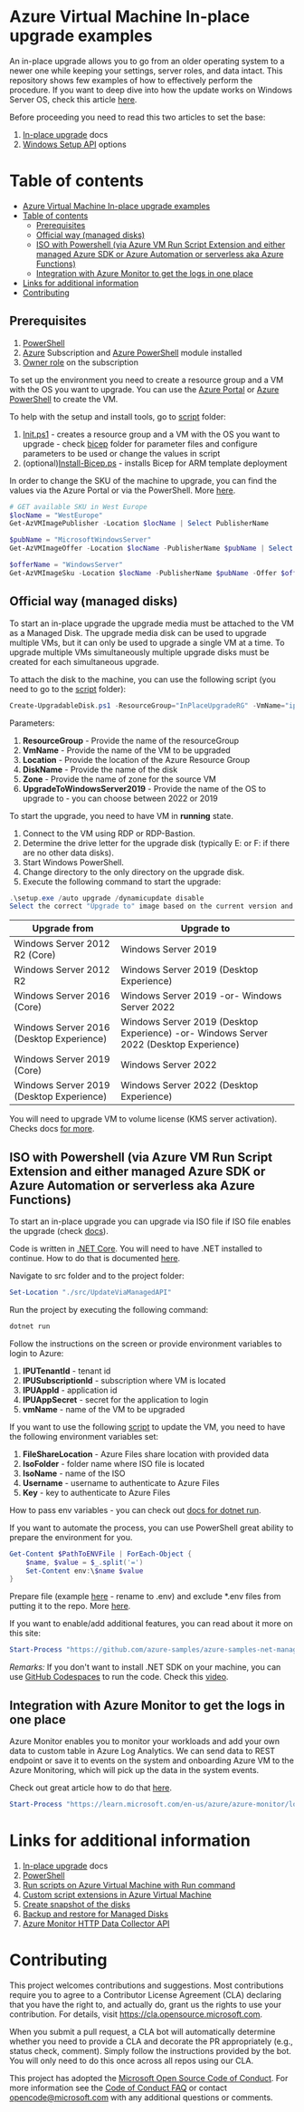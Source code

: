 # Azure Virtual Machine In-place upgrade examples

An in-place upgrade allows you to go from an older operating system to a newer one while keeping your settings, server
roles, and data intact. This repository shows few examples of how to effectively perform the procedure. If you want to
deep dive into how the update works on Windows Server OS, check this
article [here](https://learn.microsoft.com/en-us/windows-server/get-started/perform-in-place-upgrade).

Before proceeding you need to read this two articles to set the base:

1. [In-place upgrade](https://learn.microsoft.com/en-us/azure/virtual-machines/windows-in-place-upgrade) docs
2. [Windows Setup API](https://learn.microsoft.com/en-us/windows-hardware/manufacture/desktop/windows-setup-command-line-options?view=windows-11)
   options

# Table of contents

<!-- TOC -->
* [Azure Virtual Machine In-place upgrade examples](#azure-virtual-machine-in-place-upgrade-examples)
* [Table of contents](#table-of-contents)
  * [Prerequisites](#prerequisites)
  * [Official way (managed disks)](#official-way--managed-disks-)
  * [ISO with Powershell (via Azure VM Run Script Extension and either managed Azure SDK or Azure Automation or serverless aka Azure Functions)](#iso-with-powershell--via-azure-vm-run-script-extension-and-either-managed-azure-sdk-or-azure-automation-or-serverless-aka-azure-functions-)
  * [Integration with Azure Monitor to get the logs in one place](#integration-with-azure-monitor-to-get-the-logs-in-one-place)
* [Links for additional information](#links-for-additional-information)
* [Contributing](#contributing)
<!-- TOC -->

## Prerequisites

1. [PowerShell](https://learn.microsoft.com/en-us/powershell/scripting/install/installing-powershell-on-windows)
2. [Azure](https://portal.azure.com) Subscription
   and [Azure PowerShell](https://learn.microsoft.com/en-us/powershell/azure/install-az-ps?view=azps-9.4.0) module
   installed
3. [Owner role](https://docs.microsoft.com/en-us/azure/role-based-access-control/built-in-roles#owner) on the
   subscription

To set up the environment you need to create a resource group and a VM with the OS you want to upgrade. You can use
the [Azure Portal](https://portal.azure.com)
or [Azure PowerShell](https://docs.microsoft.com/en-us/powershell/azure/overview?view=azps-9.4.0) to create the VM.

To help with the setup and install tools, go to [script](./scripts) folder:

1. [Init.ps1](./scripts/Init.ps1) - creates a resource group and a VM with the OS you want to upgrade -
   check [bicep](./bicep) folder for parameter files and configure parameters to be used or change the values in script
2. (optional)[Install-Bicep.ps](./scripts/Install-Bicep.ps1) - installs Bicep for ARM template deployment

In order to change the SKU of the machine to upgrade, you can find the values via the Azure Portal or via the
PowerShell. More [here](https://learn.microsoft.com/en-us/azure/virtual-machines/windows/cli-ps-findimage).

```powershell
# GET available SKU in West Europe
$locName = "WestEurope"
Get-AzVMImagePublisher -Location $locName | Select PublisherName

$pubName = "MicrosoftWindowsServer"
Get-AzVMImageOffer -Location $locName -PublisherName $pubName | Select Offer

$offerName = "WindowsServer"
Get-AzVMImageSku -Location $locName -PublisherName $pubName -Offer $offerName | Select Skus
```

## Official way (managed disks)

To start an in-place upgrade the upgrade media must be attached to the VM as a Managed Disk. The upgrade media disk can
be used to upgrade multiple VMs, but it can only be used to upgrade a single VM at a time. To upgrade multiple VMs
simultaneously multiple upgrade disks must be created for each simultaneous upgrade.

To attach the disk to the machine, you can use the following script (you need to go to the [script](./scripts) folder):

```powershell
Create-UpgradableDisk.ps1 -ResourceGroup="InPlaceUpgradeRG" -VmName="ipu-vm-2016" -Location="westeurope" -DiskName="ipu-upgrade-disk" -Zone="" -UpgradeToWindowsServer2019
```

Parameters:

1. **ResourceGroup** - Provide the name of the resourceGroup
2. **VmName** - Provide the name of the VM to be upgraded
3. **Location** - Provide the location of the Azure Resource Group
4. **DiskName** - Provide the name of the disk
5. **Zone** - Provide the name of zone for the source VM
6. **UpgradeToWindowsServer2019** - Provide the name of the OS to upgrade to - you can choose between 2022 or 2019

To start the upgrade, you need to have VM in **running** state.

1. Connect to the VM using RDP or RDP-Bastion.
2. Determine the drive letter for the upgrade disk (typically E: or F: if there are no other data disks).
3. Start Windows PowerShell.
4. Change directory to the only directory on the upgrade disk.
5. Execute the following command to start the upgrade:

```powershell
.\setup.exe /auto upgrade /dynamicupdate disable
Select the correct "Upgrade to" image based on the current version and configuration of the VM
```

| Upgrade from                             | Upgrade to                                                                             |
|------------------------------------------|----------------------------------------------------------------------------------------|
| Windows Server 2012 R2 (Core)            | Windows Server 2019                                                                    |
| Windows Server 2012 R2                   | Windows Server 2019 (Desktop Experience)                                               |
| Windows Server 2016 (Core)	              | Windows Server 2019 -or- Windows Server 2022                                           |
| Windows Server 2016 (Desktop Experience) | Windows Server 2019 (Desktop Experience) -or- Windows Server 2022 (Desktop Experience) |
| Windows Server 2019 (Core)               | Windows Server 2022                                                                    |
| Windows Server 2019 (Desktop Experience) | Windows Server 2022 (Desktop Experience)                                               |

You will need to upgrade VM to volume license (KMS server activation). Checks docs [for more](https://learn.microsoft.com/en-us/azure/virtual-machines/windows-in-place-upgrade#upgrade-vm-to-volume-license-kms-server-activation).

## ISO with Powershell (via Azure VM Run Script Extension and either managed Azure SDK or Azure Automation or serverless aka Azure Functions)

To start an in-place upgrade you can upgrade via ISO file if ISO file enables the upgrade (check [docs](https://learn.microsoft.com/en-us/windows-server/get-started/perform-in-place-upgrade)).

Code is written in [.NET Core](https://dot.net). You will need to have .NET installed to continue. How to do that is documented [here](https://dotnet.microsoft.com/en-us/download).

Navigate to src folder and to the project folder:

```powershell
Set-Location "./src/UpdateViaManagedAPI"
```

Run the project by executing the following command:

```powershell
dotnet run
```

Follow the instructions on the screen or provide environment variables to login to Azure:
1. **IPUTenantId** - tenant id
2. **IPUSubscriptionId** - subscription where VM is located
3. **IPUAppId** - application id
4. **IPUAppSecret** - secret for the application to login
5. **vmName** - name of the VM to be upgraded

If you want to use the following [script](./scripts/Execute-InPlaceManaged.ps1) to update the VM, you need to have the following environment variables set:
1. **FileShareLocation** - Azure Files share location with provided data
2. **IsoFolder** - folder name where ISO file is located
3. **IsoName** - name of the ISO
4. **Username** - username to authenticate to Azure Files
5. **Key** - key to authenticate to Azure Files

How to pass env variables - you can check out [docs for dotnet run](https://learn.microsoft.com/en-us/dotnet/core/tools/dotnet-run).

If you want to automate the process, you can use PowerShell great ability to prepare the environment for you.

```powershell
Get-Content $PathToENVFile | ForEach-Object {
    $name, $value = $_.split('=')
    Set-Content env:\$name $value
}
```

Prepare file (example [here](./scripts/env-file-example.changetoenv) - rename to .env) and exclude *.env files from putting it to the repo. More [here](https://docs.github.com/en/get-started/getting-started-with-git/ignoring-files).

If you want to enable/add additional features, you can read about it more on this site:

```powershell
Start-Process "https://github.com/azure-samples/azure-samples-net-management/tree/master/samples/compute/manage-virtual-machine-extension"
```

_Remarks:_
If you don't want to install .NET SDK on your machine, you can use [GitHub Codespaces](https://github.com/features/codespaces) to run the code. Check this [video](https://www.youtube.com/watch?v=1Vg7bNjJY-0).

## Integration with Azure Monitor to get the logs in one place

Azure Monitor enables you to monitor your workloads and add your own data to custom table in Azure Log Analytics. We can
send data to REST endpoint or save it to events on the system and onboarding Azure VM to the Azure Monitoring, which
will pick up the data in the system events.

Check out great article how to do that [here](https://docs.microsoft.com/en-us/azure/azure-monitor/agents/data-sources-custom-logs).

```powershell
Start-Process "https://learn.microsoft.com/en-us/azure/azure-monitor/logs/data-collector-api?tabs=powershell"
```

# Links for additional information

1. [In-place upgrade](https://learn.microsoft.com/en-us/azure/virtual-machines/windows-in-place-upgrade) docs
2. [PowerShell](https://learn.microsoft.com/en-us/powershell/scripting/install/installing-powershell-on-windows)
3. [Run scripts on Azure Virtual Machine with Run command](https://learn.microsoft.com/en-us/azure/virtual-machines/windows/run-command-managed)
4. [Custom script extensions in Azure Virtual Machine](https://learn.microsoft.com/en-us/azure/virtual-machines/extensions/custom-script-windows)
5. [Create snapshot of the disks](https://learn.microsoft.com/en-us/azure/virtual-machines/snapshot-copy-managed-disk?tabs=portal)
6. [Backup and restore for Managed Disks](https://learn.microsoft.com/en-us/azure/virtual-machines/backup-and-disaster-recovery-for-azure-iaas-disks)
7. [Azure Monitor HTTP Data Collector API](https://learn.microsoft.com/en-us/azure/azure-monitor/logs/data-collector-api?tabs=powershell)

# Contributing

This project welcomes contributions and suggestions. Most contributions require you to agree to a
Contributor License Agreement (CLA) declaring that you have the right to, and actually do, grant us
the rights to use your contribution. For details, visit https://cla.opensource.microsoft.com.

When you submit a pull request, a CLA bot will automatically determine whether you need to provide
a CLA and decorate the PR appropriately (e.g., status check, comment). Simply follow the instructions
provided by the bot. You will only need to do this once across all repos using our CLA.

This project has adopted the [Microsoft Open Source Code of Conduct](https://opensource.microsoft.com/codeofconduct/).
For more information see the [Code of Conduct FAQ](https://opensource.microsoft.com/codeofconduct/faq/) or
contact [opencode@microsoft.com](mailto:opencode@microsoft.com) with any additional questions or comments.

